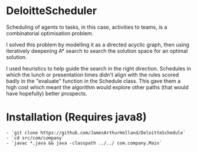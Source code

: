 # DeloitteScheduler

Scheduling of agents to tasks, in this case, activities to teams, is a combinatorial optimisation problem.

I solved this problem by modelling it as a directed acyclic graph, then using iteratively deepening A* search to
search the solution space for an optimal solution.

I used heuristics to help guide the search in the right direction. Schedules in which the lunch or presentation times
didn't align with the rules scored badly in the "evaluate" function in the Schedule class. This gave them a high cost
which meant the algorithm would explore other paths (that would have hopefully) better prospects.

# Installation (Requires java8)
    - `git clone https://github.com/JamesArthurHolland/DeloitteSchedule`
    - `cd src/com/company`
    - `javac *.java && java -classpath ../../ com.company.Main`